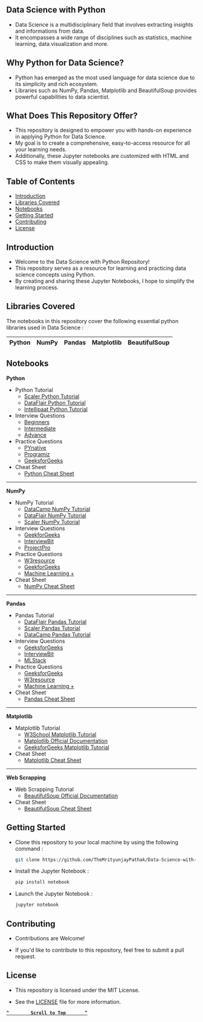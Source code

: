 ## Data Science with Python
- Data Science is a multidisciplinary field that involves extracting insights and informations from data.
- It encompasses a wide range of disciplines such as statistics, machine learning, data visualization and more.

## Why Python for Data Science?
- Python has emerged as the most used language for data science due to its simplicity and rich ecosystem. 
- Libraries such as NumPy, Pandas, Matplotlib and BeautifulSoup provides powerful capabilities to data scientist.

## What Does This Repository Offer?
- This repository is designed to empower you with hands-on experience in applying Python for Data Science.
- My goal is to create a comprehensive, easy-to-access resource for all your learning needs.
- Additionally, these Jupyter notebooks are customized with HTML and CSS to make them visually appealing.

## Table of Contents

- [Introduction](#introduction)
- [Libraries Covered](#libraries-covered)
- [Notebooks](#notebooks)
- [Getting Started](#getting-started)
- [Contributing](#contributing)
- [License](#license)

## Introduction

- Welcome to the Data Science with Python Repository!
- This repository serves as a resource for learning and practicing data science concepts using Python.
- By creating and sharing these Jupyter Notebooks, I hope to simplify the learning process.

## Libraries Covered

The notebooks in this repository cover the following essential python libraries used in Data Science :

| Python | NumPy | Pandas | Matplotlib | BeautifulSoup |
|:--:|:--:|:--:|:--:|:--:|

## Notebooks

**Python**
- Python Tutorial
  - [Scaler Python Tutorial](https://www.scaler.com/topics/course/python-for-beginners/)
  - [DataFlair Python Tutorial](https://data-flair.training/courses/python-course/)
  - [Intellipaat Python Tutorial](https://intellipaat.com/academy/course/introduction-to-python-programming-free-course/)
- Interview Questions
  - [Beginners](https://data-flair.training/blogs/top-python-interview-questions-answer/)
  - [Intermediate](https://data-flair.training/blogs/python-interview-questions/)
  - [Advance](https://data-flair.training/blogs/python-programming-interview-questions/)
- Practice Questions
  - [PYnative](https://pynative.com/python-exercises-with-solutions/)
  - [Programiz](https://www.programiz.com/python-programming/examples)
  - [GeeksforGeeks](https://www.geeksforgeeks.org/python-programming-examples/)
- Cheat Sheet
  - [Python Cheat Sheet](https://www.pythoncheatsheet.org/)

---

**NumPy**
- NumPy Tutorial
  - [DataCamp NumPy Tutorial](https://www.datacamp.com/courses/introduction-to-numpy)
  - [DataFlair NumPy Tutorial](https://data-flair.training/courses/free-numpy-course-hindi/)
  - [Scaler NumPy Tutorial](https://www.scaler.com/topics/numpy/)
- Interview Questions
  - [GeekforGeeks](https://www.geeksforgeeks.org/numpy-interview-questions/)
  - [InterviewBit](https://www.interviewbit.com/numpy-interview-questions/)
  - [ProjectPro](https://www.projectpro.io/article/numpy-interview-questions-and-answers/980)
- Practice Questions
  - [W3resource](https://www.w3resource.com/python-exercises/numpy/index.php)
  - [GeekforGeeks](https://www.geeksforgeeks.org/python-numpy-practice-exercises-questions-and-solutions/)
  - [Machine Learning +](https://www.machinelearningplus.com/python/101-numpy-exercises-python/)
- Cheat Sheet
  - [NumPy Cheat Sheet](https://images.datacamp.com/image/upload/v1676302459/Marketing/Blog/Numpy_Cheat_Sheet.pdf)

---

**Pandas**
- Pandas Tutorial
  - [DataFlair Pandas Tutorial](https://data-flair.training/blogs/pandas-tutorials-home/)
  - [Scaler Pandas Tutorial](https://www.scaler.com/topics/pandas/)
  - [DataCamp Pandas Tutorial](https://www.datacamp.com/courses/data-manipulation-with-pandas)
- Interview Questions
  - [GeeksforGeeks](https://www.geeksforgeeks.org/pandas-interview-questions/)
  - [InterviewBit](https://www.interviewbit.com/pandas-interview-questions/)
  - [MLStack](https://www.mlstack.cafe/blog/pandas-python-interview-questions)
- Practice Questions
  - [GeeksforGeeks](https://www.geeksforgeeks.org/pandas-practice-excercises-questions-and-solutions/)
  - [W3resource](https://www.w3resource.com/python-exercises/pandas/index.php)
  - [Machine Learning +](https://www.machinelearningplus.com/python/101-pandas-exercises-python/)
- Cheat Sheet
  - [Pandas Cheat Sheet](https://pandas.pydata.org/Pandas_Cheat_Sheet.pdf)
 
---

**Matplotlib**
- Matplotlib Tutorial
  - [W3School Matplotlib Tutorial](https://www.w3schools.com/python/matplotlib_intro.asp)
  - [Matplotlib Official Documentation](https://matplotlib.org/stable/users/explain/quick_start.html)
  - [GeeksforGeeks Matplotlib Tutorial](https://www.geeksforgeeks.org/matplotlib-tutorial/)
- Cheat Sheet
  - [Matplotlib Cheat Sheet](https://matplotlib.org/cheatsheets/cheatsheets.pdf)

---

**Web Scrapping**
- Web Scrapping Tutorial
  - [BeautifulSoup Official Documentation](https://www.crummy.com/software/BeautifulSoup/bs4/doc/)
- Cheat Sheet
  - [BeautifulSoup Cheat Sheet](https://speedsheet.io/s/beautiful_soup#dJLt)

## Getting Started

- Clone this repository to your local machine by using the following command :
  ```bash
  git clone https://github.com/TheMrityunjayPathak/Data-Science-with-Python.git
  ```

- Install the Jupyter Notebook :
   ```bash
   pip install notebook
   ```

- Launch the Jupyter Notebook :
   ```bash
   jupyter notebook
   ```

## Contributing

- Contributions are Welcome!

- If you'd like to contribute to this repository, feel free to submit a pull request.

## License

- This repository is licensed under the MIT License.

- See the [LICENSE](./LICENSE) file for more information.

<div align='left'>
  
**[`^        Scroll to Top       ^`](#data-science-with-python)**

</div>
